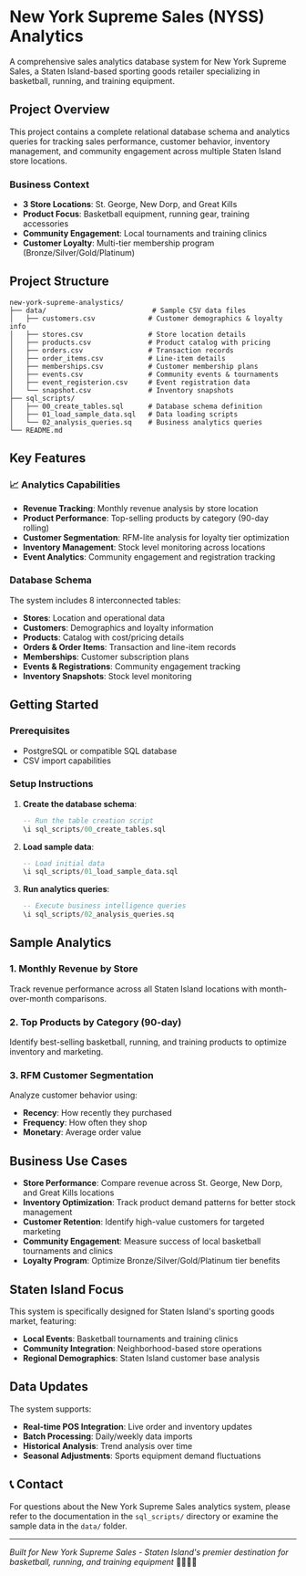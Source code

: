 ﻿# New York Supreme Sales (NYSS) Analytics

A comprehensive sales analytics database system for New York Supreme Sales, a Staten Island-based sporting goods retailer specializing in basketball, running, and training equipment.

## Project Overview

This project contains a complete relational database schema and analytics queries for tracking sales performance, customer behavior, inventory management, and community engagement across multiple Staten Island store locations.

### Business Context
- **3 Store Locations**: St. George, New Dorp, and Great Kills
- **Product Focus**: Basketball equipment, running gear, training accessories
- **Community Engagement**: Local tournaments and training clinics
- **Customer Loyalty**: Multi-tier membership program (Bronze/Silver/Gold/Platinum)

## Project Structure

```
new-york-supreme-analystics/
├── data/                          # Sample CSV data files
│   ├── customers.csv             # Customer demographics & loyalty info
│   ├── stores.csv                # Store location details
│   ├── products.csv              # Product catalog with pricing
│   ├── orders.csv                # Transaction records
│   ├── order_items.csv           # Line-item details
│   ├── memberships.csv           # Customer membership plans
│   ├── events.csv                # Community events & tournaments
│   ├── event_registerion.csv     # Event registration data
│   └── snapshot.csv              # Inventory snapshots
├── sql_scripts/
│   ├── 00_create_tables.sql      # Database schema definition
│   ├── 01_load_sample_data.sql   # Data loading scripts
│   └── 02_analysis_queries.sq    # Business analytics queries
└── README.md
```

## Key Features

### 📈 Analytics Capabilities
- **Revenue Tracking**: Monthly revenue analysis by store location
- **Product Performance**: Top-selling products by category (90-day rolling)
- **Customer Segmentation**: RFM-lite analysis for loyalty tier optimization
- **Inventory Management**: Stock level monitoring across locations
- **Event Analytics**: Community engagement and registration tracking

###  Database Schema
The system includes 8 interconnected tables:
- **Stores**: Location and operational data
- **Customers**: Demographics and loyalty information
- **Products**: Catalog with cost/pricing details
- **Orders & Order Items**: Transaction and line-item records
- **Memberships**: Customer subscription plans
- **Events & Registrations**: Community engagement tracking
- **Inventory Snapshots**: Stock level monitoring

## Getting Started

### Prerequisites
- PostgreSQL or compatible SQL database
- CSV import capabilities

### Setup Instructions

1. **Create the database schema**:
   ```sql
   -- Run the table creation script
   \i sql_scripts/00_create_tables.sql
   ```

2. **Load sample data**:
   ```sql
   -- Load initial data
   \i sql_scripts/01_load_sample_data.sql
   ```

3. **Run analytics queries**:
   ```sql
   -- Execute business intelligence queries
   \i sql_scripts/02_analysis_queries.sq
   ```

##  Sample Analytics

### 1. Monthly Revenue by Store
Track revenue performance across all Staten Island locations with month-over-month comparisons.

### 2. Top Products by Category (90-day)
Identify best-selling basketball, running, and training products to optimize inventory and marketing.

### 3. RFM Customer Segmentation
Analyze customer behavior using:
- **Recency**: How recently they purchased
- **Frequency**: How often they shop
- **Monetary**: Average order value

## Business Use Cases

- **Store Performance**: Compare revenue across St. George, New Dorp, and Great Kills locations
- **Inventory Optimization**: Track product demand patterns for better stock management
- **Customer Retention**: Identify high-value customers for targeted marketing
- **Community Engagement**: Measure success of local basketball tournaments and clinics
- **Loyalty Program**: Optimize Bronze/Silver/Gold/Platinum tier benefits

##  Staten Island Focus

This system is specifically designed for Staten Island's sporting goods market, featuring:
- **Local Events**: Basketball tournaments and training clinics
- **Community Integration**: Neighborhood-based store operations
- **Regional Demographics**: Staten Island customer base analysis

##  Data Updates

The system supports:
- **Real-time POS Integration**: Live order and inventory updates
- **Batch Processing**: Daily/weekly data imports
- **Historical Analysis**: Trend analysis over time
- **Seasonal Adjustments**: Sports equipment demand fluctuations

## 📞 Contact

For questions about the New York Supreme Sales analytics system, please refer to the documentation in the `sql_scripts/` directory or examine the sample data in the `data/` folder.

---

*Built for New York Supreme Sales - Staten Island's premier destination for basketball, running, and training equipment* 🏀🏃‍♂️💪

